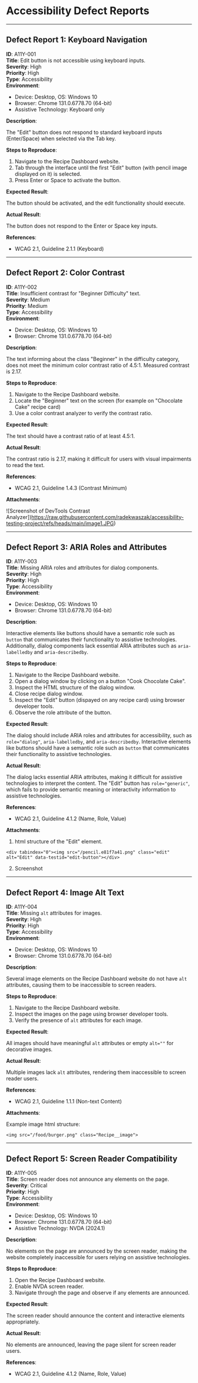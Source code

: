 # Accessibility Defect Reports  

---

## Defect Report 1: Keyboard Navigation  

**ID**: A11Y-001  
**Title**: Edit button is not accessible using keyboard inputs.  
**Severity**: High  
**Priority**: High  
**Type**: Accessibility  
**Environment**:  
- Device: Desktop, OS: Windows 10
- Browser: Chrome 131.0.6778.70 (64-bit) 
- Assistive Technology: Keyboard only  

**Description**:  

The "Edit" button does not respond to standard keyboard inputs (Enter/Space) when selected via the Tab key.  

**Steps to Reproduce**: 

1. Navigate to the Recipe Dashboard website.  
2. Tab through the interface until the first "Edit" button (with pencil image displayed on it) is selected.  
3. Press Enter or Space to activate the button.  

**Expected Result**:  

The button should be activated, and the edit functionality should execute.  

**Actual Result**:  

The button does not respond to the Enter or Space key inputs.  

**References**:  

- WCAG 2.1, Guideline 2.1.1 (Keyboard)  

---

## Defect Report 2: Color Contrast  

**ID**: A11Y-002  
**Title**: Insufficient contrast for "Beginner Difficulty" text.  
**Severity**: Medium  
**Priority**: Medium  
**Type**: Accessibility  
**Environment**:  
- Device: Desktop, OS: Windows 10
- Browser: Chrome 131.0.6778.70 (64-bit) 

**Description**: 

The text informing about the class "Beginner" in the difficulty category, does not meet the minimum color contrast ratio of 4.5:1. Measured contrast is 2.17.  

**Steps to Reproduce**:  

1. Navigate to the Recipe Dashboard website.  
2. Locate the "Beginner" text on the screen (for example on "Chocolate Cake" recipe card) 
3. Use a color contrast analyzer to verify the contrast ratio.  

**Expected Result**:  

The text should have a contrast ratio of at least 4.5:1.  

**Actual Result**:  

The contrast ratio is 2.17, making it difficult for users with visual impairments to read the text.  

**References**:  

- WCAG 2.1, Guideline 1.4.3 (Contrast Minimum)  

**Attachments**:  

![Screenshot of DevTools Contrast Analyzer])https://raw.githubusercontent.com/radekwaszak/accessibility-testing-project/refs/heads/main/image1.JPG)

---

## Defect Report 3: ARIA Roles and Attributes  

**ID**: A11Y-003  
**Title**: Missing ARIA roles and attributes for dialog components.  
**Severity**: High  
**Priority**: High  
**Type**: Accessibility  
**Environment**:  
- Device: Desktop, OS: Windows 10
- Browser: Chrome 131.0.6778.70 (64-bit) 

**Description**:  

Interactive elements like buttons should have a semantic role such as `button` that communicates their functionality to assistive technologies. Additionally, dialog components lack essential ARIA attributes such as `aria-labelledby` and `aria-describedby`.  

**Steps to Reproduce**:  

1. Navigate to the Recipe Dashboard website.  
2. Open a dialog window by clicking on a button "Cook Chocolate Cake".
3. Inspect the HTML structure of the dialog window.  
4. Close recipe dialog window.
5. Inspect the "Edit" button (dispayed on any recipe card) using browser developer tools.
6. Observe the role attribute of the button.  


**Expected Result**:  

The dialog should include ARIA roles and attributes for accessibility, such as `role="dialog"`, `aria-labelledby`, and `aria-describedby`. Interactive elements like buttons should have a semantic role such as `button` that communicates their functionality to assistive technologies.  

**Actual Result**:  

The dialog lacks essential ARIA attributes, making it difficult for assistive technologies to interpret the content. The "Edit" button has `role="generic"`, which fails to provide semantic meaning or interactivity information to assistive technologies.  

**References**:  

- WCAG 2.1, Guideline 4.1.2 (Name, Role, Value)  

**Attachments**:  

1. html structure of the "Edit" element. 

```
<div tabindex="0"><img src="/pencil.e81f7a41.png" class="edit" alt="Edit" data-testid="edit-button"></div>
```

2. Screenshot
---

## Defect Report 4: Image Alt Text  

**ID**: A11Y-004  
**Title**: Missing `alt` attributes for images.  
**Severity**: High  
**Priority**: High  
**Type**: Accessibility  
**Environment**:  
- Device: Desktop, OS: Windows 10
- Browser: Chrome 131.0.6778.70 (64-bit)  

**Description**:  

Several image elements on the Recipe Dashboard website do not have `alt` attributes, causing them to be inaccessible to screen readers.  

**Steps to Reproduce**:  

1. Navigate to the Recipe Dashboard website.  
2. Inspect the images on the page using browser developer tools.  
3. Verify the presence of `alt` attributes for each image.  

**Expected Result**:  

All images should have meaningful `alt` attributes or empty `alt=""` for decorative images.  

**Actual Result**:  

Multiple images lack `alt` attributes, rendering them inaccessible to screen reader users.  

**References**:  

- WCAG 2.1, Guideline 1.1.1 (Non-text Content)  

**Attachments**:  

Example image html structure:

```
<img src="/food/burger.png" class="Recipe__image">
```

---

## Defect Report 5: Screen Reader Compatibility  

**ID**: A11Y-005  
**Title**: Screen reader does not announce any elements on the page.  
**Severity**: Critical  
**Priority**: High  
**Type**: Accessibility  
**Environment**:  
- Device: Desktop, OS: Windows 10
- Browser: Chrome 131.0.6778.70 (64-bit) 
- Assistive Technology: NVDA (2024.1)  

**Description**:  

No elements on the page are announced by the screen reader, making the website completely inaccessible for users relying on assistive technologies.  

**Steps to Reproduce**:  

1. Open the Recipe Dashboard website. 
2. Enable NVDA screen reader.  
3. Navigate through the page and observe if any elements are announced.  

**Expected Result**:  

The screen reader should announce the content and interactive elements appropriately.  

**Actual Result**:  

No elements are announced, leaving the page silent for screen reader users.  

**References**:  

- WCAG 2.1, Guideline 4.1.2 (Name, Role, Value)  
